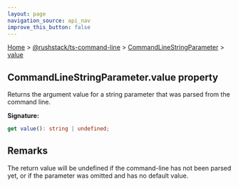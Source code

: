 ```yaml
---
layout: page
navigation_source: api_nav
improve_this_button: false
---
```



[Home](./index.md) &gt; [@rushstack/ts-command-line](./ts-command-line.md) &gt; [CommandLineStringParameter](./ts-command-line.commandlinestringparameter.md) &gt; [value](./ts-command-line.commandlinestringparameter.value.md)

## CommandLineStringParameter.value property

Returns the argument value for a string parameter that was parsed from the command line.

<b>Signature:</b>

```typescript
get value(): string | undefined;
```

## Remarks

The return value will be undefined if the command-line has not been parsed yet, or if the parameter was omitted and has no default value.
